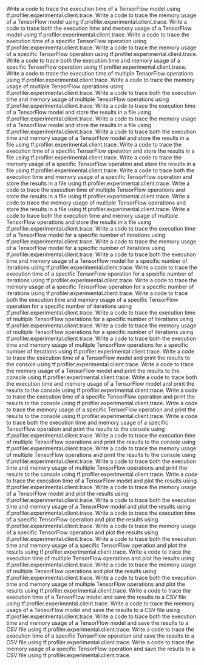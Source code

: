Write a code to trace the execution time of a TensorFlow model using tf.profiler.experimental.client.trace.
Write a code to trace the memory usage of a TensorFlow model using tf.profiler.experimental.client.trace.
Write a code to trace both the execution time and memory usage of a TensorFlow model using tf.profiler.experimental.client.trace.
Write a code to trace the execution time of a specific TensorFlow operation using tf.profiler.experimental.client.trace.
Write a code to trace the memory usage of a specific TensorFlow operation using tf.profiler.experimental.client.trace.
Write a code to trace both the execution time and memory usage of a specific TensorFlow operation using tf.profiler.experimental.client.trace.
Write a code to trace the execution time of multiple TensorFlow operations using tf.profiler.experimental.client.trace.
Write a code to trace the memory usage of multiple TensorFlow operations using tf.profiler.experimental.client.trace.
Write a code to trace both the execution time and memory usage of multiple TensorFlow operations using tf.profiler.experimental.client.trace.
Write a code to trace the execution time of a TensorFlow model and store the results in a file using tf.profiler.experimental.client.trace.
Write a code to trace the memory usage of a TensorFlow model and store the results in a file using tf.profiler.experimental.client.trace.
Write a code to trace both the execution time and memory usage of a TensorFlow model and store the results in a file using tf.profiler.experimental.client.trace.
Write a code to trace the execution time of a specific TensorFlow operation and store the results in a file using tf.profiler.experimental.client.trace.
Write a code to trace the memory usage of a specific TensorFlow operation and store the results in a file using tf.profiler.experimental.client.trace.
Write a code to trace both the execution time and memory usage of a specific TensorFlow operation and store the results in a file using tf.profiler.experimental.client.trace.
Write a code to trace the execution time of multiple TensorFlow operations and store the results in a file using tf.profiler.experimental.client.trace.
Write a code to trace the memory usage of multiple TensorFlow operations and store the results in a file using tf.profiler.experimental.client.trace.
Write a code to trace both the execution time and memory usage of multiple TensorFlow operations and store the results in a file using tf.profiler.experimental.client.trace.
Write a code to trace the execution time of a TensorFlow model for a specific number of iterations using tf.profiler.experimental.client.trace.
Write a code to trace the memory usage of a TensorFlow model for a specific number of iterations using tf.profiler.experimental.client.trace.
Write a code to trace both the execution time and memory usage of a TensorFlow model for a specific number of iterations using tf.profiler.experimental.client.trace.
Write a code to trace the execution time of a specific TensorFlow operation for a specific number of iterations using tf.profiler.experimental.client.trace.
Write a code to trace the memory usage of a specific TensorFlow operation for a specific number of iterations using tf.profiler.experimental.client.trace.
Write a code to trace both the execution time and memory usage of a specific TensorFlow operation for a specific number of iterations using tf.profiler.experimental.client.trace.
Write a code to trace the execution time of multiple TensorFlow operations for a specific number of iterations using tf.profiler.experimental.client.trace.
Write a code to trace the memory usage of multiple TensorFlow operations for a specific number of iterations using tf.profiler.experimental.client.trace.
Write a code to trace both the execution time and memory usage of multiple TensorFlow operations for a specific number of iterations using tf.profiler.experimental.client.trace.
Write a code to trace the execution time of a TensorFlow model and print the results to the console using tf.profiler.experimental.client.trace.
Write a code to trace the memory usage of a TensorFlow model and print the results to the console using tf.profiler.experimental.client.trace.
Write a code to trace both the execution time and memory usage of a TensorFlow model and print the results to the console using tf.profiler.experimental.client.trace.
Write a code to trace the execution time of a specific TensorFlow operation and print the results to the console using tf.profiler.experimental.client.trace.
Write a code to trace the memory usage of a specific TensorFlow operation and print the results to the console using tf.profiler.experimental.client.trace.
Write a code to trace both the execution time and memory usage of a specific TensorFlow operation and print the results to the console using tf.profiler.experimental.client.trace.
Write a code to trace the execution time of multiple TensorFlow operations and print the results to the console using tf.profiler.experimental.client.trace.
Write a code to trace the memory usage of multiple TensorFlow operations and print the results to the console using tf.profiler.experimental.client.trace.
Write a code to trace both the execution time and memory usage of multiple TensorFlow operations and print the results to the console using tf.profiler.experimental.client.trace.
Write a code to trace the execution time of a TensorFlow model and plot the results using tf.profiler.experimental.client.trace.
Write a code to trace the memory usage of a TensorFlow model and plot the results using tf.profiler.experimental.client.trace.
Write a code to trace both the execution time and memory usage of a TensorFlow model and plot the results using tf.profiler.experimental.client.trace.
Write a code to trace the execution time of a specific TensorFlow operation and plot the results using tf.profiler.experimental.client.trace.
Write a code to trace the memory usage of a specific TensorFlow operation and plot the results using tf.profiler.experimental.client.trace.
Write a code to trace both the execution time and memory usage of a specific TensorFlow operation and plot the results using tf.profiler.experimental.client.trace.
Write a code to trace the execution time of multiple TensorFlow operations and plot the results using tf.profiler.experimental.client.trace.
Write a code to trace the memory usage of multiple TensorFlow operations and plot the results using tf.profiler.experimental.client.trace.
Write a code to trace both the execution time and memory usage of multiple TensorFlow operations and plot the results using tf.profiler.experimental.client.trace.
Write a code to trace the execution time of a TensorFlow model and save the results to a CSV file using tf.profiler.experimental.client.trace.
Write a code to trace the memory usage of a TensorFlow model and save the results to a CSV file using tf.profiler.experimental.client.trace.
Write a code to trace both the execution time and memory usage of a TensorFlow model and save the results to a CSV file using tf.profiler.experimental.client.trace.
Write a code to trace the execution time of a specific TensorFlow operation and save the results to a CSV file using tf.profiler.experimental.client.trace.
Write a code to trace the memory usage of a specific TensorFlow operation and save the results to a CSV file using tf.profiler.experimental.client.trace.